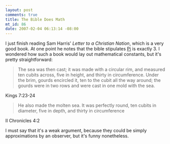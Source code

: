 ```yaml
--- 
layout: post
comments: true
title: The Bible Does Math
mt_id: 86
date: 2007-02-04 06:13:14 -08:00
---
```

I just finish reading Sam Harris' <em>Letter to a Christian Nation</em>, which is a very good book.  At one point he notes that the bible stipulates [Pi](http://en.wikipedia.org/wiki/Pi) is exactly 3.  I wondered how such a book would lay out mathematical constants, but it's pretty straightforward:

<blockquote>
The sea was then cast; it was made with a circular rim, and measured ten cubits across, five in height, and thirty in circumference.
Under the brim, gourds encircled it, ten to the cubit all the way around; the gourds were in two rows and were cast in one mold with the sea.
</blockquote>
Kings 7:23-24

<blockquote>
He also made the molten sea. It was perfectly round, ten cubits in diameter, five in depth, and thirty in circumference
</blockquote>
II Chronicles 4:2

I must say that it's a weak argument, because they could be simply approximations by an observer, but it's funny nonetheless.
